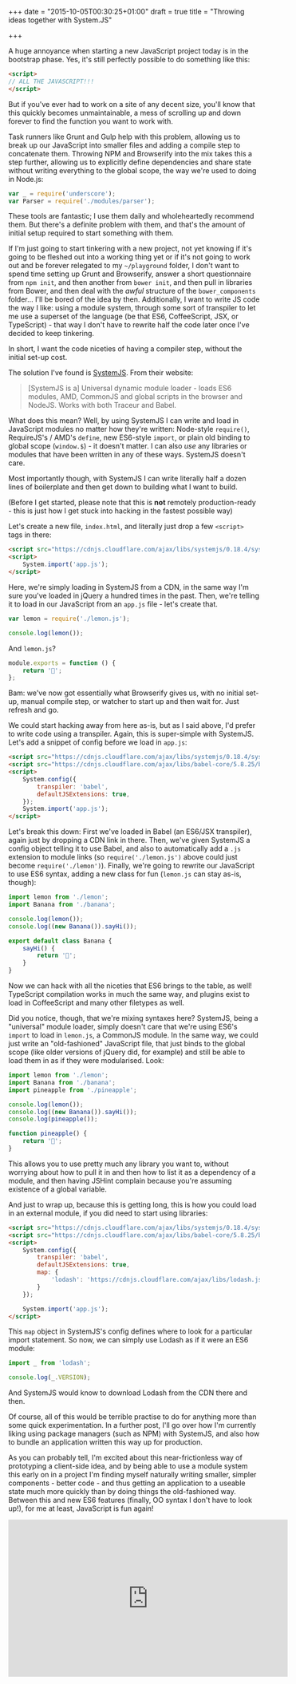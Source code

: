 +++
date = "2015-10-05T00:30:25+01:00"
draft = true
title = "Throwing ideas together with System.JS"

+++

A huge annoyance when starting a new JavaScript project today is in the bootstrap phase. Yes, it's still perfectly possible to do something like this:

```html
<script>
// ALL THE JAVASCRIPT!!!
</script>
```
But if you've ever had to work on a site of any decent size, you'll know that this quickly becomes unmaintainable, a mess of scrolling up and down forever to find the function you want to work with.

Task runners like Grunt and Gulp help with this problem, allowing us to break up our JavaScript into smaller files and adding a compile step to concatenate them. Throwing NPM and Browserify into the mix takes this a step further, allowing us to explicitly define dependencies and share state without writing everything to the global scope, the way we're used to doing in Node.js:

```javascript
var _ = require('underscore');
var Parser = require('./modules/parser');
```
These tools are fantastic; I use them daily and wholeheartedly recommend them. But there's a definite problem with them, and that's the amount of initial setup required to start something with them.

If I'm just going to start tinkering with a new project, not yet knowing if it's going to be fleshed out into a working thing yet or if it's not going to work out and be forever relegated to my `~/playground` folder, I don't want to spend time setting up Grunt and Browserify, answer a short questionnaire from `npm init`, and then another from `bower init`, and then pull in libraries from Bower, and then deal with the _awful_ structure of the `bower_components` folder... I'll be bored of the idea by then. Additionally, I want to write JS code the way I like: using a module system, through some sort of transpiler to let me use a superset of the language (be that ES6, CoffeeScript, JSX, or TypeScript) - that way I don't have to rewrite half the code later once I've decided to keep tinkering.

In short, I want the code niceties of having a compiler step, without the initial set-up cost.

The solution I've found is [SystemJS](https://github.com/systemjs/systemjs). From their website:

> [SystemJS is a] Universal dynamic module loader - loads ES6 modules, AMD, CommonJS and global scripts in the browser and NodeJS. Works with both Traceur and Babel.

What does this mean? Well, by using SystemJS I can write and load in JavaScript modules no matter how they're written: Node-style `require()`, RequireJS's / AMD's `define`, new ES6-style `import`, or plain old binding to global scope (`window.$`) - it doesn't matter. I can also _use_ any libraries or modules that have been written in any of these ways. SystemJS doesn't care.

Most importantly though, with SystemJS I can write literally half a dozen lines of boilerplate and then get down to building what I want to build.

(Before I get started, please note that this is __not__ remotely production-ready - this is just how I get stuck into hacking in the fastest possible way)

Let's create a new file, `index.html`, and literally just drop a few `<script>` tags in there:

```html index.html
<script src="https://cdnjs.cloudflare.com/ajax/libs/systemjs/0.18.4/system.js"></script>
<script>
    System.import('app.js');
</script>
```

Here, we're simply loading in SystemJS from a CDN, in the same way I'm sure you've loaded in jQuery a hundred times in the past. Then, we're telling it to load in our JavaScript from an `app.js` file - let's create that.

```js app.js
var lemon = require('./lemon.js');

console.log(lemon());
```

And `lemon.js`?

```js lemon.js
module.exports = function () {
    return '🍋';
};
```

Bam: we've now got essentially what Browserify gives us, with no initial set-up, manual compile step, or watcher to start up and then wait for. Just refresh and go.

We could start hacking away from here as-is, but as I said above, I'd prefer to write code using a transpiler. Again, this is super-simple with SystemJS. Let's add a snippet of config before we load in `app.js`:

```html index.html
<script src="https://cdnjs.cloudflare.com/ajax/libs/systemjs/0.18.4/system.js"></script>
<script src="https://cdnjs.cloudflare.com/ajax/libs/babel-core/5.8.25/browser.js"></script>
<script>
    System.config({
        transpiler: 'babel',
        defaultJSExtensions: true,
    });
    System.import('app.js');
</script>
```

Let's break this down: First we've loaded in Babel (an ES6/JSX transpiler), again just by dropping a CDN link in there. Then, we've given SystemJS a config object telling it to use Babel, and also to automatically add a `.js` extension to module links (so `require('./lemon.js')` above could just become `require('./lemon')`). Finally, we're going to rewrite our JavaScript to use ES6 syntax, adding a new class for fun (`lemon.js` can stay as-is, though):

```js app.js
import lemon from './lemon';
import Banana from './banana';

console.log(lemon());
console.log((new Banana()).sayHi());
```

```js banana.js
export default class Banana {
    sayHi() {
        return '🍌';
    }
}
```

Now we can hack with all the niceties that ES6 brings to the table, as well! TypeScript compilation works in much the same way, and plugins exist to load in CoffeeScript and many other filetypes as well.

Did you notice, though, that we're mixing syntaxes here? SystemJS, being a "universal" module loader, simply doesn't care that we're using ES6's `import` to load in `lemon.js`, a CommonJS module. In the same way, we could just write an "old-fashioned" JavaScript file, that just binds to the global scope (like older versions of jQuery did, for example) and still be able to load them in as if they were modularised. Look:

```js app.js
import lemon from './lemon';
import Banana from './banana';
import pineapple from './pineapple';

console.log(lemon());
console.log((new Banana()).sayHi());
console.log(pineapple());
```

```js pineapple.js
function pineapple() {
    return '🍍';
}
```

This allows you to use pretty much any library you want to, without worrying about how to pull it in and then how to list it as a dependency of a module, and then having JSHint complain because you're assuming existence of a global variable.

And just to wrap up, because this is getting long, this is how you could load in an external module, if you did need to start using libraries:

```html index.html
<script src="https://cdnjs.cloudflare.com/ajax/libs/systemjs/0.18.4/system.js"></script>
<script src="https://cdnjs.cloudflare.com/ajax/libs/babel-core/5.8.25/browser.js"></script>
<script>
    System.config({
        transpiler: 'babel',
        defaultJSExtensions: true,
        map: {
            'lodash': 'https://cdnjs.cloudflare.com/ajax/libs/lodash.js/3.10.1/lodash.min.js'
        }
    });

    System.import('app.js');
</script>
```

This `map` object in SystemJS's config defines where to look for a particular import statement. So now, we can simply use Lodash as if it were an ES6 module:

```js app.js
import _ from 'lodash';

console.log(_.VERSION);
```

And SystemJS would know to download Lodash from the CDN there and then.

Of course, all of this would be terrible practise to do for anything more than some quick experimentation. In a further post, I'll go over how I'm currently liking using package managers (such as NPM) with SystemJS, and also how to bundle an application written this way up for production.

As you can probably tell, I'm excited about this near-frictionless way of prototyping a client-side idea, and by being able to use a module system this early on in a project I'm finding myself naturally writing smaller, simpler components - better code - and thus getting an application to a useable state much more quickly than by doing things the old-fashioned way. Between this and new ES6 features (finally, OO syntax I don't have to look up!), for me at least, JavaScript is fun again!

<iframe width="560" height="315" src="https://www.youtube.com/embed/jxVcgDMBU94" frameborder="0" allowfullscreen></iframe>

